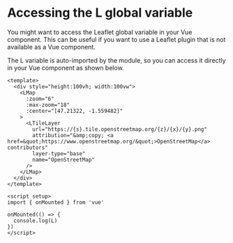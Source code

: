 # Accessing the L global variable

You might want to access the Leaflet global variable in your Vue component. This can be useful if you want to use a Leaflet plugin that is not available as a Vue component.

The L variable is auto-imported by the module, so you can access it directly in your Vue component as shown below.


```vue{21-23}
<template>
  <div style="height:100vh; width:100vw">
    <LMap
      :zoom="6"
      :max-zoom="18"
      :center="[47.21322, -1.559482]"
    >
      <LTileLayer
        url="https://{s}.tile.openstreetmap.org/{z}/{x}/{y}.png"
        attribution="&amp;copy; <a href=&quot;https://www.openstreetmap.org/&quot;>OpenStreetMap</a> contributors"
        layer-type="base"
        name="OpenStreetMap"
      />
    </LMap>
  </div>
</template>

<script setup>
import { onMounted } from 'vue'

onMounted(() => {
  console.log(L)
})
</script>
```

